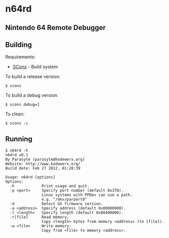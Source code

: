 n64rd
=====

Nintendo 64 Remote Debugger
---------------------------

Building
--------

Requirements:

* [SCons](http://www.scons.org/) - Build system

To build a release version:

    $ scons

To build a debug version:

    $ scons debug=1

To clean:

    $ scons -c

Running
-------

    $ n64rd -h
    n64rd v0.1
    By Parasyte (parasyte@kodewerx.org)
    Website: http://www.kodewerx.org/
    Build date: Feb 27 2012, 01:28:39

    Usage: n64rd [options]
    Options:
      -h            Print usage and quit.
      -p <port>     Specify port number (default 0x378).
                    Linux systems with PPDev can use a path.
                    e.g. "/dev/parport0"
      -d            Detect GS firmware version.
      -a <address>  Specify address (default 0x80000000).
      -l <length>   Specify length (default 0x00400000).
      -r[file]      Read memory;
                    Copy <length> bytes from memory <address> (to [file]).
      -w <file>     Write memory;
                    Copy from <file> to memory <address>.
